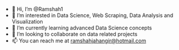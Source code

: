 - 👋 Hi, I’m @Ramshah1
- 👀 I’m interested in Data Science, Web Scraping, Data Analysis and Visualization
- 🌱 I’m currently learning advanced Data Science concepts
- 💞️ I’m looking to collaborate on data related projects
- 📫 You can reach me at ramshahjahangir@hotmail.com

<!---
Ramshah1/Ramshah1 is a ✨ special ✨ repository because its `README.md` (this file) appears on your GitHub profile.
You can click the Preview link to take a look at your changes.
--->
